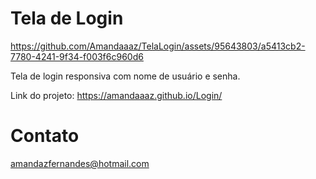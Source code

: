 # Tela de Login

https://github.com/Amandaaaz/TelaLogin/assets/95643803/a5413cb2-7780-4241-9f34-f003f6c960d6

Tela de login responsiva com nome de usuário e senha.

Link do projeto:
https://amandaaaz.github.io/Login/

# Contato

amandazfernandes@hotmail.com
